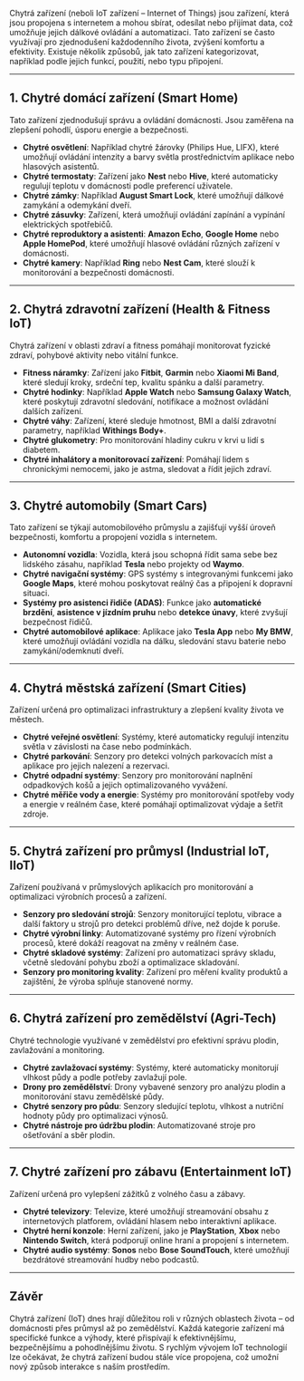 Chytrá zařízení (neboli IoT zařízení – Internet of Things) jsou zařízení, která jsou propojena s internetem a mohou sbírat, odesílat nebo přijímat data, což umožňuje jejich dálkové ovládání a automatizaci. Tato zařízení se často využívají pro zjednodušení každodenního života, zvýšení komfortu a efektivity. Existuje několik způsobů, jak tato zařízení kategorizovat, například podle jejich funkcí, použití, nebo typu připojení.

---

## 1. **Chytré domácí zařízení (Smart Home)**
   Tato zařízení zjednodušují správu a ovládání domácnosti. Jsou zaměřena na zlepšení pohodlí, úsporu energie a bezpečnosti.

   - **Chytré osvětlení**: Například chytré žárovky (Philips Hue, LIFX), které umožňují ovládání intenzity a barvy světla prostřednictvím aplikace nebo hlasových asistentů.
   - **Chytré termostaty**: Zařízení jako **Nest** nebo **Hive**, které automaticky regulují teplotu v domácnosti podle preferencí uživatele.
   - **Chytré zámky**: Například **August Smart Lock**, které umožňují dálkové zamykání a odemykání dveří.
   - **Chytré zásuvky**: Zařízení, která umožňují ovládání zapínání a vypínání elektrických spotřebičů.
   - **Chytré reproduktory a asistenti**: **Amazon Echo**, **Google Home** nebo **Apple HomePod**, které umožňují hlasové ovládání různých zařízení v domácnosti.
   - **Chytré kamery**: Například **Ring** nebo **Nest Cam**, které slouží k monitorování a bezpečnosti domácnosti.

---

## 2. **Chytrá zdravotní zařízení (Health & Fitness IoT)**
   Chytrá zařízení v oblasti zdraví a fitness pomáhají monitorovat fyzické zdraví, pohybové aktivity nebo vitální funkce.

   - **Fitness náramky**: Zařízení jako **Fitbit**, **Garmin** nebo **Xiaomi Mi Band**, které sledují kroky, srdeční tep, kvalitu spánku a další parametry.
   - **Chytré hodinky**: Například **Apple Watch** nebo **Samsung Galaxy Watch**, které poskytují zdravotní sledování, notifikace a možnost ovládání dalších zařízení.
   - **Chytré váhy**: Zařízení, které sleduje hmotnost, BMI a další zdravotní parametry, například **Withings Body+**.
   - **Chytré glukometry**: Pro monitorování hladiny cukru v krvi u lidí s diabetem.
   - **Chytré inhalátory a monitorovací zařízení**: Pomáhají lidem s chronickými nemocemi, jako je astma, sledovat a řídit jejich zdraví.

---

## 3. **Chytré automobily (Smart Cars)**
   Tato zařízení se týkají automobilového průmyslu a zajišťují vyšší úroveň bezpečnosti, komfortu a propojení vozidla s internetem.

   - **Autonomní vozidla**: Vozidla, která jsou schopná řídit sama sebe bez lidského zásahu, například **Tesla** nebo projekty od **Waymo**.
   - **Chytré navigační systémy**: GPS systémy s integrovanými funkcemi jako **Google Maps**, které mohou poskytovat reálný čas a připojení k dopravní situaci.
   - **Systémy pro asistenci řidiče (ADAS)**: Funkce jako **automatické brzdění**, **asistence v jízdním pruhu** nebo **detekce únavy**, které zvyšují bezpečnost řidičů.
   - **Chytré automobilové aplikace**: Aplikace jako **Tesla App** nebo **My BMW**, které umožňují ovládání vozidla na dálku, sledování stavu baterie nebo zamykání/odemknutí dveří.

---

## 4. **Chytrá městská zařízení (Smart Cities)**
   Zařízení určená pro optimalizaci infrastruktury a zlepšení kvality života ve městech.

   - **Chytré veřejné osvětlení**: Systémy, které automaticky regulují intenzitu světla v závislosti na čase nebo podmínkách.
   - **Chytré parkování**: Senzory pro detekci volných parkovacích míst a aplikace pro jejich nalezení a rezervaci.
   - **Chytré odpadní systémy**: Senzory pro monitorování naplnění odpadkových košů a jejich optimalizovaného vyvážení.
   - **Chytré měřiče vody a energie**: Systémy pro monitorování spotřeby vody a energie v reálném čase, které pomáhají optimalizovat výdaje a šetřit zdroje.

---

## 5. **Chytrá zařízení pro průmysl (Industrial IoT, IIoT)**
   Zařízení používaná v průmyslových aplikacích pro monitorování a optimalizaci výrobních procesů a zařízení.

   - **Senzory pro sledování strojů**: Senzory monitorující teplotu, vibrace a další faktory u strojů pro detekci problémů dříve, než dojde k poruše.
   - **Chytré výrobní linky**: Automatizované systémy pro řízení výrobních procesů, které dokáží reagovat na změny v reálném čase.
   - **Chytré skladové systémy**: Zařízení pro automatizaci správy skladu, včetně sledování pohybu zboží a optimalizace skladování.
   - **Senzory pro monitoring kvality**: Zařízení pro měření kvality produktů a zajištění, že výroba splňuje stanovené normy.

---

## 6. **Chytrá zařízení pro zemědělství (Agri-Tech)**
   Chytré technologie využívané v zemědělství pro efektivní správu plodin, zavlažování a monitoring.

   - **Chytré zavlažovací systémy**: Systémy, které automaticky monitorují vlhkost půdy a podle potřeby zavlažují pole.
   - **Drony pro zemědělství**: Drony vybavené senzory pro analýzu plodin a monitorování stavu zemědělské půdy.
   - **Chytré senzory pro půdu**: Senzory sledující teplotu, vlhkost a nutriční hodnoty půdy pro optimalizaci výnosů.
   - **Chytré nástroje pro údržbu plodin**: Automatizované stroje pro ošetřování a sběr plodin.

---

## 7. **Chytré zařízení pro zábavu (Entertainment IoT)**
   Zařízení určená pro vylepšení zážitků z volného času a zábavy.

   - **Chytré televizory**: Televize, které umožňují streamování obsahu z internetových platforem, ovládání hlasem nebo interaktivní aplikace.
   - **Chytré herní konzole**: Herní zařízení, jako je **PlayStation**, **Xbox** nebo **Nintendo Switch**, která podporují online hraní a propojení s internetem.
   - **Chytré audio systémy**: **Sonos** nebo **Bose SoundTouch**, které umožňují bezdrátové streamování hudby nebo podcastů.
   
---

## Závěr

Chytrá zařízení (IoT) dnes hrají důležitou roli v různých oblastech života – od domácnosti přes průmysl až po zemědělství. Každá kategorie zařízení má specifické funkce a výhody, které přispívají k efektivnějšímu, bezpečnějšímu a pohodlnějšímu životu. S rychlým vývojem IoT technologií lze očekávat, že chytrá zařízení budou stále více propojena, což umožní nový způsob interakce s naším prostředím.